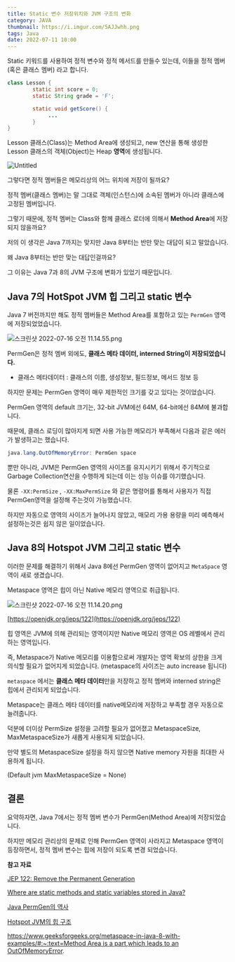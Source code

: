 ```yaml
---
title: Static 변수 저장위치와 JVM 구조의 변화
category: JAVA
thumbnail: https://i.imgur.com/5AJJwhh.png
tags: Java
date: 2022-07-11 10:00
---
```


Static 키워드를 사용하여 정적 변수와 정적 메서드를 만들수 있는데, 이들을 정적 멤버 (혹은 클래스 멤버) 라고 합니다.

```java
class Lesson {
		static int score = 0;
		static String grade = 'F';

		static void getScore() {
			 ...
		}
}
```

Lesson 클래스(Class)는 Method Area에 생성되고, new 연산을 통해 생성한 Lesson 클래스의 객체(Object)는 Heap **영역**에 생성됩니다.

![Untitled](https://i.imgur.com/Stip2zD.png)

그렇다면 정적 멤버들은 메모리상의 어느 위치에 저장이 될까요?

정적 멤버(클래스 멤버)는 말 그대로 객체(인스턴스)에 소속된 멤버가 아니라 클래스에 고정된 멤버입니다. 

그렇기 때문에, 정적 멤버는 Class와 함께 클래스 로더에 의해서 **Method Area**에 저장되지 않을까요?

저의 이 생각은 Java 7까지는 맞지만 Java 8부터는 반만 맞는 대답이 되고 말았습니다.

왜 Java 8부터는 반만 맞는 대답인걸까요?

그 이유는 Java 7과 8의 JVM 구조에 변화가 있었기 때문입니다.

## Java 7의 HotSpot JVM 힙 그리고 static 변수

Java 7 버전까지만 해도 정적 멤버들은 Method Area를 포함하고 있는  `PermGen` 영역에 저장되었었습니다.

![스크린샷 2022-07-16 오전 11.14.55.png](https://i.imgur.com/TK8mAwL.png)

PermGen은 정적 멤버 외에도, **클래스 메타 데이터, interned String이 저장되었습니다.**

- 클래스 메타데이터 : 클래스의 이름, 생성정보, 필드정보, 메서드 정보 등

하지만 문제는 PermGen 영역이 매우 제한적인 크기를 갖고 있다는 것이었습니다.

PermGen 영역의 default 크기는, 32-bit JVM에선 64M, 64-bit에선 84M에 불과합니다.

때문에, 클래스 로딩이 많아지게 되면 사용 가능한 메모리가 부족해서 다음과 같은 에러가 발생하고는 했습니다.

```java
java.lang.OutOfMemoryError: PermGen space
```

뿐만 아니라, JVM은 PermGen 영역의 사이즈를 유지시키기 위해서 주기적으로 Garbage Collection연산을 수행하게 되는데 이는 성능 이슈를 야기했습니다.

물론 `-XX:PermSize` , `-XX:MaxPermSize` 와 같은 명령어를 통해서 사용자가 직접 PermGen영역을 설정해 주는것이 가능했습니다.

하지만 자동으로 영역의 사이즈가 늘어나지 않았고, 매모리 가용 용량을 미리 예측해서 설정하는것은 쉽지 않은 일이었습니다.

## Java 8의 Hotspot JVM 그리고 static 변수

이러한 문제를 해결하기 위해서 Java 8에선 PermGen 영역이 없어지고 `MetaSpace` 영역이 새로 생겼습니다.

Metaspace 영역은 힙이 아닌 Native 메모리 영역으로 취급됩니다.

![스크린샷 2022-07-16 오전 11.14.20.png](https://i.imgur.com/4VucRG4.png)

[https://openjdk.org/jeps/122](https://openjdk.org/jeps/122)

힙 영역은 JVM에 의해 관리되는 영역이지만 Native 메모리 영역은 OS 레벨에서 관리하는 영역입니다.

즉, Metaspace가 Native 메모리를 이용함으로써 개발자는 영역 확보의 상한을 크게 의식할 필요가 없어지게 되었습니다. (metaspace의 사이즈는 auto increase 됩니다)

`metaspace` 에서는 **클래스 메타 데이터**만을 저장하고 정적 멤버와 interned string은 힙에서 관리되게 되었습니다.

Metaspace는 클래스 메타 데이터를 native메모리에 저장하고 부족할 경우 자동으로 늘려줍니다.

덕분에 더이상 PermSize 설정을 고려할 필요가 없어졌고 MetaspaceSize, MaxMetaspaceSize가 새롭게 사용되게 되었습니다. 

만약 별도의 MetaspaceSize 설정을 하지 않으면 Native memory 자원을 최대한 사용하게 됩니다.

(Default jvm MaxMetaspaceSize = None)

## 결론

요약하자면, Java 7에서는 정적 멤버 변수가 PermGen(Method Area)에 저장되었습니다.

하지만 메모리 관리상의 문제로 인해 PermGen 영역이 사라지고 Metaspace 영역이 등장하면서, 정적 멤버 변수는 힙에 저장이 되도록 변경 되었습니다.

**참고 자료**

[JEP 122: Remove the Permanent Generation](https://openjdk.org/jeps/122)

[Where are static methods and static variables stored in Java?](https://stackoverflow.com/questions/8387989/where-are-static-methods-and-static-variables-stored-in-java)

[Java PermGen의 역사](https://blog.voidmainvoid.net/315)

[Hotspot JVM의 힙 구조](https://77loopin.github.io/java/Java-1/)

[https://www.geeksforgeeks.org/metaspace-in-java-8-with-examples/#:~:text=Method Area is a part,which leads to an OutOfMemoryError](https://www.geeksforgeeks.org/metaspace-in-java-8-with-examples/#:~:text=Method%20Area%20is%20a%20part,which%20leads%20to%20an%20OutOfMemoryError).
